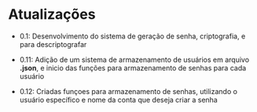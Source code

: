 # Atualizações
* 0.1:
Desenvolvimento do sistema de geração de senha, criptografia, e para descriptografar
* 0.11:
Adição de um sistema de armazenamento de usuários em arquivo **.json**, e inicio das funções para armazenamento de senhas para cada usuário

* 0.12:
Criadas funçoes para armazenamento de senhas, utilizando o usuário específico e nome da conta que deseja criar a senha
